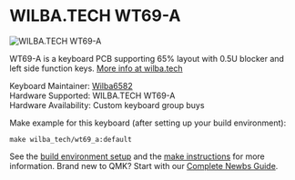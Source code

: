 # WILBA.TECH WT69-A

![WILBA.TECH WT69-A](https://wilba.tech/images/wt69a.jpg)

WT69-A is a keyboard PCB supporting 65% layout with 0.5U blocker and left side function keys. [More info at wilba.tech](https://wilba.tech/)

Keyboard Maintainer: [Wilba6582](https://github.com/Wilba6582)  
Hardware Supported: WILBA.TECH WT69-A  
Hardware Availability: Custom keyboard group buys

Make example for this keyboard (after setting up your build environment):

    make wilba_tech/wt69_a:default

See the [build environment setup](https://docs.qmk.fm/#/getting_started_build_tools) and the [make instructions](https://docs.qmk.fm/#/getting_started_make_guide) for more information. Brand new to QMK? Start with our [Complete Newbs Guide](https://docs.qmk.fm/#/newbs).
